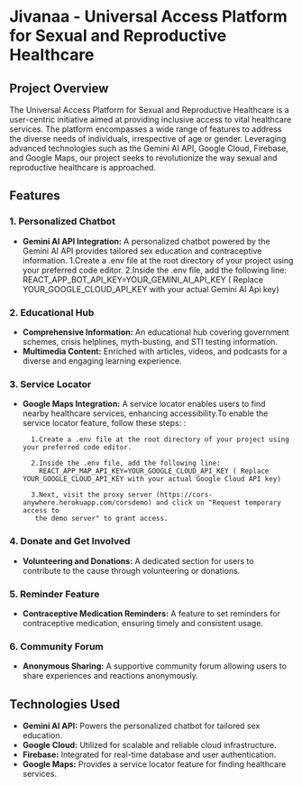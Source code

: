# **Jivanaa - Universal Access Platform for Sexual and Reproductive Healthcare**

## Project Overview

The Universal Access Platform for Sexual and Reproductive Healthcare is a user-centric initiative aimed at providing inclusive access to vital healthcare services. The platform encompasses a wide range of features to address the diverse needs of individuals, irrespective of age or gender. Leveraging advanced technologies such as the Gemini AI API, Google Cloud, Firebase, and Google Maps, our project seeks to revolutionize the way sexual and reproductive healthcare is approached.

## Features

### 1. Personalized Chatbot
- **Gemini AI API Integration:** A personalized chatbot powered by the Gemini AI API provides tailored sex education and contraceptive information.
        1.Create a .env file at the root directory of your project using your preferred code editor.
        2.Inside the .env file, add the following line:
          REACT_APP_BOT_API_KEY=YOUR_GEMINI_AI_API_KEY ( Replace YOUR_GOOGLE_CLOUD_API_KEY with your actual Gemini AI Api key)
  

### 2. Educational Hub
- **Comprehensive Information:** An educational hub covering government schemes, crisis helplines, myth-busting, and STI testing information.
- **Multimedia Content:** Enriched with articles, videos, and podcasts for a diverse and engaging learning experience.

### 3. Service Locator
- **Google Maps Integration:** A service locator enables users to find nearby healthcare services, enhancing accessibility.To enable the service locator feature, follow these steps: :
  
        1.Create a .env file at the root directory of your project using your preferred code editor.
  
        2.Inside the .env file, add the following line:
          REACT_APP_MAP_API_KEY=YOUR_GOOGLE_CLOUD_API_KEY ( Replace YOUR_GOOGLE_CLOUD_API_KEY with your actual Google Cloud API key)
  
        3.Next, visit the proxy server (https://cors-anywhere.herokuapp.com/corsdemo) and click on "Request temporary access to 
         the demo server" to grant access.
  
### 4. Donate and Get Involved
- **Volunteering and Donations:** A dedicated section for users to contribute to the cause through volunteering or donations.

### 5. Reminder Feature
- **Contraceptive Medication Reminders:** A feature to set reminders for contraceptive medication, ensuring timely and consistent usage.

### 6. Community Forum
- **Anonymous Sharing:** A supportive community forum allowing users to share experiences and reactions anonymously.

## Technologies Used

- **Gemini AI API:** Powers the personalized chatbot for tailored sex education.
- **Google Cloud:** Utilized for scalable and reliable cloud infrastructure.
- **Firebase:** Integrated for real-time database and user authentication.
- **Google Maps:** Provides a service locator feature for finding healthcare services.

